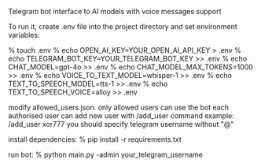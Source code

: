 Telegram bot interface to AI models with voice messages support

To run it, create .env file into the project directory and set environment variables:

% touch .env
% echo OPEN_AI_KEY=YOUR_OPEN_AI_API_KEY > .env
% echo TELEGRAM_BOT_KEY=YOUR_TELEGRAM_BOT_KEY >> .env
% echo CHAT_MODEL=gpt-4o >> .env
% echo CHAT_MODEL_MAX_TOKENS=1000 >> .env
% echo VOICE_TO_TEXT_MODEL=whisper-1 >> .env
% echo TEXT_TO_SPEECH_MODEL=tts-1 >> .env
% echo TEXT_TO_SPEECH_VOICE=alloy >> .env

modify allowed_users.json. only allowed users can use the bot
each authorised user can add new user with /add_user command
example: /add_user xor777
you should specify telegram username without "@"

install dependencies:
% pip install -r requirements.txt

run bot:
% python main.py -admin your_telegram_username

